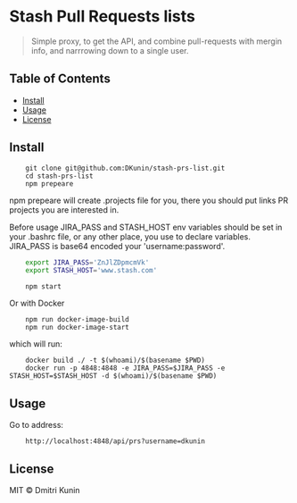 # Stash Pull Requests lists

> Simple proxy, to get the API, and combine pull-requests with mergin info, and narrrowing down to a single user.

## Table of Contents

- [Install](#install)
- [Usage](#usage)
- [License](#license)

## Install

```console
    git clone git@github.com:DKunin/stash-prs-list.git
    cd stash-prs-list
    npm prepeare
```
npm prepeare will create .projects file for you, there you should put links PR projects you are interested in.

Before usage JIRA_PASS and STASH_HOST env variables should be set in your .bashrc file, or any other place, you use to declare variables. JIRA_PASS is base64 encoded your 'username:password'.

```bash
    export JIRA_PASS='ZnJlZDpmcmVk' 
    export STASH_HOST='www.stash.com'
```


```console
    npm start
```

Or with Docker

```console
    npm run docker-image-build 
    npm run docker-image-start
```
which will run:
```console
    docker build ./ -t $(whoami)/$(basename $PWD)
    docker run -p 4848:4848 -e JIRA_PASS=$JIRA_PASS -e STASH_HOST=$STASH_HOST -d $(whoami)/$(basename $PWD)
```

## Usage

Go to address:
```
    http://localhost:4848/api/prs?username=dkunin
```

## License

MIT © Dmitri Kunin
